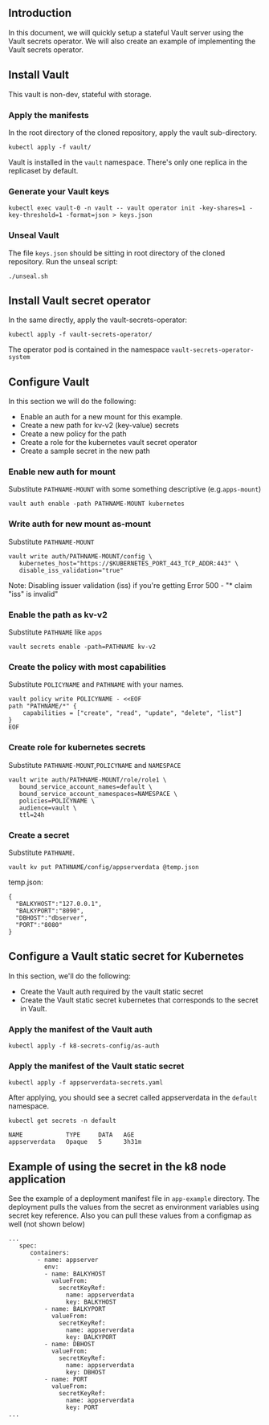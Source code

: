## Introduction
In this document, we will quickly setup a stateful Vault server using the Vault secrets operator. We will also create an example of implementing the Vault secrets operator. 

## Install Vault
This vault is non-dev, stateful with storage. 

### Apply the manifests
In the root directory of the cloned repository, apply the vault sub-directory. 
```
kubectl apply -f vault/
```

Vault is installed in the `vault` namespace. There's only one replica in the replicaset by default. 

### Generate your Vault keys

```
kubectl exec vault-0 -n vault -- vault operator init -key-shares=1 -key-threshold=1 -format=json > keys.json
```

### Unseal Vault
The file `keys.json` should be sitting in root directory of the cloned repository. Run the unseal script:
```
./unseal.sh
```

## Install Vault secret operator
In the same directly, apply the vault-secrets-operator:
```
kubectl apply -f vault-secrets-operator/
```
The operator pod is contained in the namespace `vault-secrets-operator-system`

## Configure Vault
In this section we will do the following:
- Enable an auth for a new mount for this example.
- Create a new path for kv-v2 (key-value) secrets
- Create a new policy for the path
- Create a role for the kubernetes vault secret operator
- Create a sample secret in the new path

###  Enable new auth for mount
Substitute `PATHNAME-MOUNT` with some something descriptive (e.g.`apps-mount`)
```
vault auth enable -path PATHNAME-MOUNT kubernetes
```

### Write auth for new mount as-mount
Substitute `PATHNAME-MOUNT`
```
vault write auth/PATHNAME-MOUNT/config \
   kubernetes_host="https://$KUBERNETES_PORT_443_TCP_ADDR:443" \
   disable_iss_validation="true"
```

Note: Disabling issuer validation (iss) if you're getting Error 500 - "* claim "iss" is invalid"


### Enable the path as kv-v2
Substitute `PATHNAME` like `apps`

```
vault secrets enable -path=PATHNAME kv-v2
```

### Create the policy with most capabilities
Substitute `POLICYNAME` and `PATHNAME` with your names.
```
vault policy write POLICYNAME - <<EOF
path "PATHNAME/*" {
    capabilities = ["create", "read", "update", "delete", "list"]
}
EOF
```

### Create role for kubernetes secrets
Substitute `PATHNAME-MOUNT`,`POLICYNAME` and `NAMESPACE`

```
vault write auth/PATHNAME-MOUNT/role/role1 \
   bound_service_account_names=default \
   bound_service_account_namespaces=NAMESPACE \
   policies=POLICYNAME \
   audience=vault \
   ttl=24h
```

### Create a secret
Substitute `PATHNAME`. 
```
vault kv put PATHNAME/config/appserverdata @temp.json
```
temp.json:
```
{
  "BALKYHOST":"127.0.0.1",
  "BALKYPORT":"8090",
  "DBHOST":"dbserver",
  "PORT":"8080"
}
```

## Configure a Vault static secret for Kubernetes
In this section, we'll do the following:
- Create the Vault auth required by the vault static secret
- Create the Vault static secret kubernetes that corresponds to the secret in Vault.

### Apply the manifest of the Vault auth
```
kubectl apply -f k8-secrets-config/as-auth
```

### Apply the manifest of the Vault static secret
```
kubectl apply -f appserverdata-secrets.yaml
```

After applying, you should see a secret called appserverdata in the `default` namespace. 

```
kubectl get secrets -n default

NAME            TYPE     DATA   AGE
appserverdata   Opaque   5      3h31m
```

## Example of using the secret in the k8 node application
See the example of a deployment manifest file in `app-example` directory. The deployment pulls the values from the secret as environment variables using secret key reference. Also you can pull these values from a configmap as well (not shown below)

```
...
   spec:
      containers:
        - name: appserver
          env:
          - name: BALKYHOST
            valueFrom:
              secretKeyRef:
                name: appserverdata
                key: BALKYHOST
          - name: BALKYPORT
            valueFrom:
              secretKeyRef:
                name: appserverdata
                key: BALKYPORT
          - name: DBHOST
            valueFrom:
              secretKeyRef:
                name: appserverdata
                key: DBHOST
          - name: PORT
            valueFrom:
              secretKeyRef:
                name: appserverdata
                key: PORT
...
```